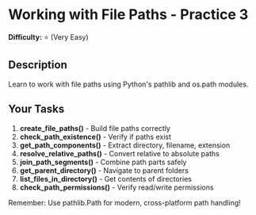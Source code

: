 # Working with File Paths - Practice 3

**Difficulty:** ⭐ (Very Easy)

## Description

Learn to work with file paths using Python's pathlib and os.path modules.

## Your Tasks

1. **create_file_paths()** - Build file paths correctly
2. **check_path_existence()** - Verify if paths exist
3. **get_path_components()** - Extract directory, filename, extension
4. **resolve_relative_paths()** - Convert relative to absolute paths
5. **join_path_segments()** - Combine path parts safely
6. **get_parent_directory()** - Navigate to parent folders
7. **list_files_in_directory()** - Get contents of directories
8. **check_path_permissions()** - Verify read/write permissions

Remember: Use pathlib.Path for modern, cross-platform path handling!